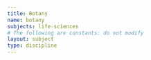 ```yaml
---
title: Botany
name: botany
subjects: life-sciences
# The following are constants: do not modify
layout: subject
type: discipline
---
```

